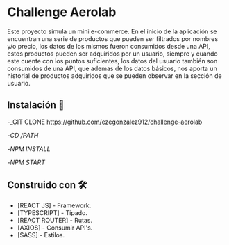 # Challenge Aerolab

Este proyecto simula un mini e-commerce. En el inicio de la aplicación se encuentran una serie de productos que pueden ser filtrados por nombres y/o precio, los datos de los mismos fueron consumidos desde una API, estos productos pueden ser adquiridos por un usuario, siempre y cuando este cuente con los puntos suficientes, los datos del usuario también son consumidos de una API, que ademas de los datos básicos, nos aporta un historial de productos adquiridos que se pueden observar en la sección de usuario.

## Instalación 🔧

-_GIT CLONE https://github.com/ezegonzalez912/challenge-aerolab

-_CD /PATH_

-_NPM INSTALL_

-_NPM START_

## Construido con 🛠️

* [REACT JS] - Framework.
* [TYPESCRIPT] - Tipado.
* [REACT ROUTER] - Rutas.
* [AXIOS] - Consumir API's.
* [SASS] - Estilos.
